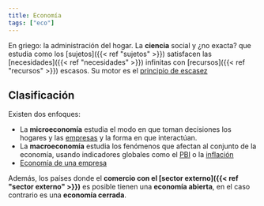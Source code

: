 ```yaml
---
title: Economía
tags: ["eco"]
---
```


En griego: la administración del hogar. La **ciencia** social y ¿no exacta? que estudia como los [sujetos]({{< ref "sujetos" >}}) satisfacen las [necesidades]({{< ref "necesidades" >}}) infinitas con [recursos]({{< ref "recursos" >}}) escasos. Su motor es el [principio de escasez](#)

## Clasificación
Existen dos enfoques:
- La **microeconomía** estudia el modo en que toman decisiones los hogares y las [empresas](#) y la forma en que interactúan.
- La **macroeconomía** estudia los fenómenos que afectan al conjunto de la economía, usando indicadores globales como el [PBI](#) o la [inflación](#)
- [Economía de una empresa](#)

Además, los países donde el **comercio con el [sector externo]({{< ref "sector externo" >}})** es posible tienen una **economía abierta**, en el caso contrario es una **economía cerrada**.
